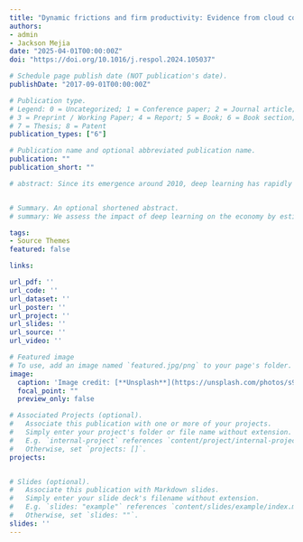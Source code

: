 ```yaml
---
title: "Dynamic frictions and firm productivity: Evidence from cloud computing"
authors:
- admin
- Jackson Mejia
date: "2025-04-01T00:00:00Z"
doi: "https://doi.org/10.1016/j.respol.2024.105037"

# Schedule page publish date (NOT publication's date).
publishDate: "2017-09-01T00:00:00Z"

# Publication type.
# Legend: 0 = Uncategorized; 1 = Conference paper; 2 = Journal article;
# 3 = Preprint / Working Paper; 4 = Report; 5 = Book; 6 = Book section;
# 7 = Thesis; 8 = Patent
publication_types: ["6"]

# Publication name and optional abbreviated publication name.
publication: ""
publication_short: ""

# abstract: Since its emergence around 2010, deep learning has rapidly become the most important technique in Artificial Intelligence (AI), producing an array of scientific firsts in areas as diverse as protein folding, drug discovery, integrated chip design, and weather prediction. As scientists and engineers adopt deep learning, it is important to consider what effect widespread deployment would have on scientific progress and, ultimately, economic growth. We assess this impact by estimating the idea production function for AI in two computer vision tasks that are considered key test-beds for deep learning and show that AI idea production is notably more capital-intensive than traditional R&D. Because increasing the capital-intensity of R&D accelerates the investments that make scientists and engineers more productive, our work suggests that AI-augmented R&D has the potential to speed up technological change and economic growth.


# Summary. An optional shortened abstract.
# summary: We assess the impact of deep learning on the economy by estimating the idea production function for AI in two computer vision tasks that are considered key test-beds for deep learning and show that AI idea production is notably more capital-intensive than traditional R&D and suggests that AI-augmented R&D has the potential to speed up technological change and economic growth.

tags:
- Source Themes
featured: false

links:

url_pdf: ''
url_code: ''
url_dataset: ''
url_poster: ''
url_project: ''
url_slides: ''
url_source: ''
url_video: ''

# Featured image
# To use, add an image named `featured.jpg/png` to your page's folder. 
image:
  caption: 'Image credit: [**Unsplash**](https://unsplash.com/photos/s9CC2SKySJM)'
  focal_point: ""
  preview_only: false

# Associated Projects (optional).
#   Associate this publication with one or more of your projects.
#   Simply enter your project's folder or file name without extension.
#   E.g. `internal-project` references `content/project/internal-project/index.md`.
#   Otherwise, set `projects: []`.
projects:


# Slides (optional).
#   Associate this publication with Markdown slides.
#   Simply enter your slide deck's filename without extension.
#   E.g. `slides: "example"` references `content/slides/example/index.md`.
#   Otherwise, set `slides: ""`.
slides: ''
---
```

